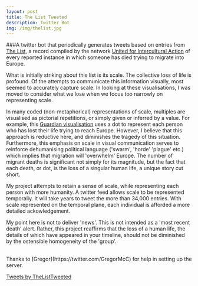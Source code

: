 ```yaml
---
layout: post
title: The List Tweeted
description: Twitter Bot
img: /img/thelist.jpg
---
```

###A twitter bot that periodically generates tweets based on entries from [The List](https://uploads.guim.co.uk/2018/06/19/TheList.pdf), a record compiled by the network [United for Intercultural Action](https://www.unitedagainstracism.org) of every reported instance in which someone has died trying to migrate into Europe.

What is initially striking about this list is its scale. The collective loss of life is profound. Of the attempts to communicate this information visually, most seemed to accurately capture scale. In looking at these visualisations, I was moved to consider what we lose when we focus too narrowly on representing scale.

In many coded (non-metaphorical) representations of scale, multiples are visualised as pictorial repetitions, or simply given or inferred by a value. For example, this [Guardian visualisation](https://www.theguardian.com/world/2018/jun/20/the-list-europe-migrant-bodycount) uses a dot to represent each person who has lost their life trying to reach Europe. However, I believe that this approach is reductive here, and diminishes the tragedy of this situation. Furthermore, this emphasis on scale in visual communication serves to reinforce dehumanising political language ('swarm', 'horde' 'plague' etc.) which implies that migration will 'overwhelm' Europe. The number of migrant deaths is significant not simply for its magnitude, but the fact that each death, or dot, is the loss of a singular human life, a unique story cut short. 

My project attempts to retain a sense of scale, while representing each person with more humanity. A twitter feed allows scale to be represented temporally. It will take years to tweet the more than 34,000 entries. With scale represented on the temporal plane, each individual is afforded a more detailed ackowledgement.

My point here is not to deliver 'news'. This is not intended as a 'most recent death' alert. Rather, this project reaffirms that the loss of a human life, the details of which have appeared in your timeline, should not be diminished by the ostensible homogeneity of the 'group'.

<br>
Thanks to [Gregor](https://twitter.com/GregorMcC) for help in setting up the server.
<br>

<a class="twitter-timeline" href="https://twitter.com/TheListTweeted?ref_src=twsrc%5Etfw">Tweets by TheListTweeted</a> <script async src="https://platform.twitter.com/widgets.js" charset="utf-8"></script>
